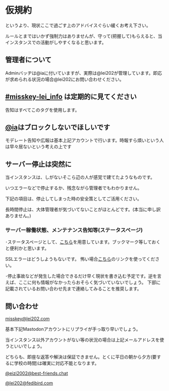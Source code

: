 # 仮規約
というより、現状ここで過ごす上のアドバイスぐらい緩くお考え下さい。

ルールとまではいかず強制力はありませんが、守って(把握して)もらえると、当インスタンスでの活動がしやすくなると思います。

## 管理者について
Adminバッヂは@iaに付いていますが、実際は@lei202が管理しています。即応が求められる状況の場合@lei202にお問い合わせください。

## [#misskey-lei_info](https://misskey.lei202.com/tags/misskey-lei_info) は定期的に見てください
告知はすべてこのタグを使用します。

## [@ia](https://misskey.lei202.com/@ia/)はブロックしないでほしいです
モデレート告知や広報は基本上記アカウントで行います。時報すら煩いという人は早々居ないという考えの上です

## サーバー停止は突然に
当インスタンスは、しがないそこら辺の人が感覚で建てたようなものです。

いつエラーなどで停止するか、残念ながら管理者でもわかりません。

下記の項目は、停止してしまった時の安全策としてご活用ください。

長時間停止は、大体管理者が気づいてないことがほとんどです。(本当に申し訳ありません。)

### サーバー稼働状態、メンテナンス告知等(ステータスページ)

･ステータスページとして、[こちら](https://status.lei202.com/)を用意しています。ブックマーク等しておくと便利かと思います。

SSLエラーはどうしようもないです。
怖い場合[こちら](https://www.site24x7.com/sv.do?id=dsoYxYwUL0oTB5tyxsRRpWKBvURZ0OGdgA5gS4Sfzgnm0ngLOdKb22oNSG933WfzU_8Uk0hCQIuP99QQpn3FE-hAnEpLm5FnpnS_LUdKAN4%3D)のリンクを使ってください。

･停止事故などが発生した場合できるだけ早く現状を書き込む予定です。逆を言えば、ここに何も情報がなかったらおそらく気づいていないでしょう。
下部に記載されているお問い合わせ先まで連絡してみることを推奨します。

## 問い合わせ
misskey@lei202.com

基本下記Mastodonアカウントにリプライが手っ取り早いでしょう。

当インスタンス以外アカウントがない等の状況の場合は上記メールアドレスを使うといいでしょう。

どちらも、即座な返答や解決は保証できません。とくに平日の朝から夕方(要するに学校の時間)は確実に対応不能となります。

[@eizi2002@best-friends.chat](https://best-friends.chat/@eizi2002)

[@lei202@fedibird.com](https://fedibird.com/@lei202)
